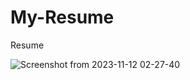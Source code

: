 # My-Resume
Resume 

![Screenshot from 2023-11-12 02-27-40](https://github.com/punekarshailesh/My-Resume/assets/117573279/b07a4317-5ef0-4531-9e15-af4a48a7642d)

